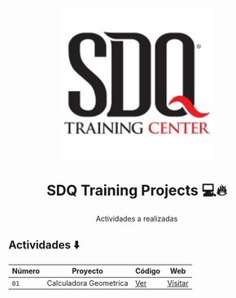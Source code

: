 <div align="center">

<img alt="Imagen logo de la empresa SDQ Training" src="sdq-image.jpg" width="300" />

# SDQ Training Projects 💻🔥

Actividades a realizadas

</div>

## Actividades ⬇️

| Número | Proyecto               | Código                                                      | Web                                                        |
| ------ | ---------------------- | ----------------------------------------------------------- | ---------------------------------------------------------- |
| `01`   | Calculadora Geometrica | [Ver](sdq-training-projects/01-calculadora-area-perimetro/) | [Visitar](https://calculadora-geometrica-sdq.netlify.app/) |
